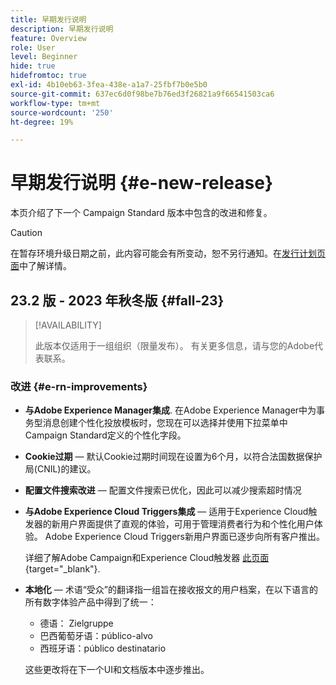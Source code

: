 ```yaml
---
title: 早期发行说明
description: 早期发行说明
feature: Overview
role: User
level: Beginner
hide: true
hidefromtoc: true
exl-id: 4b10eb63-3fea-438e-a1a7-25fbf7b0e5b0
source-git-commit: 637ec6d0f98be7b76ed3f26821a9f66541503ca6
workflow-type: tm+mt
source-wordcount: '250'
ht-degree: 19%

---
```



# 早期发行说明 {#e-new-release}

本页介绍了下一个 Campaign Standard 版本中包含的改进和修复。

>[!CAUTION]
>
> 在暂存环境升级日期之前，此内容可能会有所变动，恕不另行通知。在[发行计划页面](../../rn/using/release-planning.md)中了解详情。

## 23.2 版 - 2023 年秋冬版 {#fall-23}

>[!AVAILABILITY]
>
>此版本仅适用于一组组织（限量发布）。 有关更多信息，请与您的Adobe代表联系。

### 改进 {#e-rn-improvements}

* **与Adobe Experience Manager集成**. 在Adobe Experience Manager中为事务型消息创建个性化投放模板时，您现在可以选择并使用下拉菜单中Campaign Standard定义的个性化字段。

* **Cookie过期**  — 默认Cookie过期时间现在设置为6个月，以符合法国数据保护局(CNIL)的建议。

* **配置文件搜索改进**  — 配置文件搜索已优化，因此可以减少搜索超时情况

* **与Adobe Experience Cloud Triggers集成**  — 适用于Experience Cloud触发器的新用户界面提供了直观的体验，可用于管理消费者行为和个性化用户体验。 Adobe Experience Cloud Triggers新用户界面已逐步向所有客户推出。

  详细了解Adobe Campaign和Experience Cloud触发器 [此页面](https://experienceleague.adobe.com/docs/experience-cloud/triggers/overview.html){target="_blank"}.

* **本地化**  — 术语“受众”的翻译指一组旨在接收报文的用户档案，在以下语言的所有数字体验产品中得到了统一：

   * 德语： Zielgruppe
   * 巴西葡萄牙语：público-alvo
   * 西班牙语：público destinatario

  这些更改将在下一个UI和文档版本中逐步推出。
